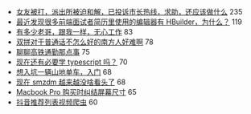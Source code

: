 - [女友被打，派出所被迫和解，已投诉市长热线，求助，还应该做什么](https://www.v2ex.com/t/596113) 235
- [最近发现很多前端面试者简历里使用的编辑器有 HBuilder，为什么？](https://www.v2ex.com/t/596091) 119
- [有多少老哥，跟我一样，无心工作](https://www.v2ex.com/t/596079) 83
- [双拼对于普通话不怎么好的南方人好难啊](https://www.v2ex.com/t/596162) 78
- [聊聊高铁通勤那点事](https://www.v2ex.com/t/596184) 75
- [现在还有必要学 typescript 吗？](https://www.v2ex.com/t/596155) 70
- [想入坑一辆山地单车，入门](https://www.v2ex.com/t/596075) 68
- [现在 smzdm 越来越没啥看头了](https://www.v2ex.com/t/596161) 68
- [Macbook Pro 购买时纠结屏幕尺寸](https://www.v2ex.com/t/596131) 65
- [抖音推荐列表视频爬虫](https://www.v2ex.com/t/596130) 60